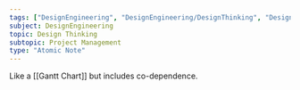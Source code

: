 ```yaml
---
tags: ["DesignEngineering", "DesignEngineering/DesignThinking", "DesignEngineering/DesignThinking/ProjectManagement"]
subject: DesignEngineering
topic: Design Thinking
subtopic: Project Management
type: "Atomic Note"
---
```


Like a [[Gantt Chart]] but includes co-dependence.